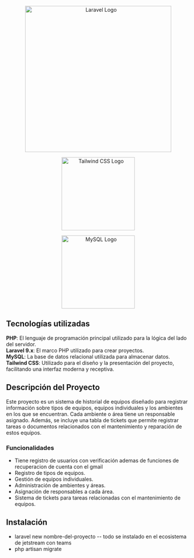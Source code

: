<p align="center"><a href="https://laravel.com" target="_blank"><img src="https://raw.githubusercontent.com/laravel/art/master/logo-lockup/5%20SVG/2%20CMYK/1%20Full%20Color/laravel-logolockup-cmyk-red.svg" width="400" alt="Laravel Logo"></a></p>
<p align="center"><a href="https://tailwindcss.com" target="_blank"><img src="https://tailwindcss.com/_next/static/media/tailwindcss-logo.0b17884b.svg" width="200" alt="Tailwind CSS Logo"></a></p>
<p align="center"><a href="https://www.mysql.com" target="_blank"><img src="https://www.mysql.com/common/logos/logo-mysql-170x115.png" width="200" alt="MySQL Logo"></a></p>


## Tecnologías utilizadas
**PHP**: El lenguaje de programación principal utilizado para la lógica del lado del servidor.  
**Laravel 9.x**: El marco PHP utilizado para crear proyectos.  
**MySQL**: La base de datos relacional utilizada para almacenar datos.  
**Tailwind CSS**: Utilizado para el diseño y la presentación del proyecto, facilitando una interfaz moderna y receptiva.

## Descripción del Proyecto
Este proyecto es un sistema de historial de equipos diseñado para registrar información sobre tipos de equipos, equipos individuales y los ambientes en los que se encuentran. Cada ambiente o área tiene un responsable asignado. Además, se incluye una tabla de tickets que permite registrar tareas o documentos relacionados con el mantenimiento y reparación de estos equipos.

### Funcionalidades
- Tiene registro de usuarios con verificación ademas de funciones de recuperacion de cuenta con el gmail 
- Registro de tipos de equipos.
- Gestión de equipos individuales.
- Administración de ambientes y áreas.
- Asignación de responsables a cada área.
- Sistema de tickets para tareas relacionadas con el mantenimiento de equipos.

## Instalación
-  laravel new nombre-del-proyecto  -- todo se instalado en el ecosistema de jetstream con teams 
-  php artisan migrate


